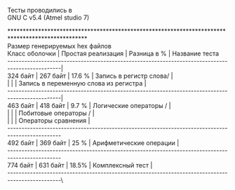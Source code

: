 
﻿Тесты проводились в \
GNU C v5.4 (Atmel studio 7)

*************************************************************************************************\
Размер генерируемых hex файлов\
Класс оболочки	|  Простая реализация	| Разница в %	| Название теста\
-------------------------------------------------------------------------------------------------|\
324 байт	| 267 байт		| 17.6 %	| Запись в регистр слова/		 |\
		|			| 		| Запись в переменную слова из регистра  |\
-------------------------------------------------------------------------------------------------|\
463 байт	| 418 байт		| 9.7 %		| Логические операторы /		 |\
		|			| 		| Побитовые операторы /			 |\
		|			| 		| Операторы сравнения			 |\
-------------------------------------------------------------------------------------------------\
492 байт	| 369 байт		| 25 %		| Арифметические операции		 |\
-------------------------------------------------------------------------------------------------\
774 байт	| 631 байт		| 18.5%		| Комплексный тест			 |\
-------------------------------------------------------------------------------------------------\
